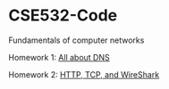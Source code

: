 # CSE532-Code
Fundamentals of computer networks

Homework 1: [All about DNS](https://github.com/caitaozhan/CSE534-Code/blob/master/homework-1/assignment1.pdf)

Homework 2: [HTTP, TCP, and WireShark](https://github.com/caitaozhan/CSE534-Code/blob/master/homework-2/Assignment2_.pdf)
